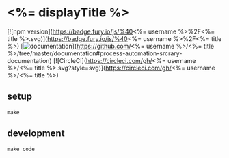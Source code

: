 # <%= displayTitle %>

[![npm version](https://badge.fury.io/js/%40<%= username %>%2F<%= title %>.svg)](https://badge.fury.io/js/%40<%= username %>%2F<%= title %>) [![documentation](https://img.shields.io/badge/documentation-blue.svg)](https://github.com/<%= username %>/<%= title %>/tree/master/documentation#process-automation-srcrary-documentation) [![CircleCI](https://circleci.com/gh/<%= username %>/<%= title %>.svg?style=svg)](https://circleci.com/gh/<%= username %>/<%= title %>)

## setup

`make`

## development

`make code`